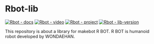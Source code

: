 # Rbot-lib
[![Rbot - docs](https://img.shields.io/badge/Rbot-docs-blue)](https://docs.makebot.kro.kr/r-bot)
[![Rbot - video](https://img.shields.io/badge/Rbot-video-brightgreen)](https://youtu.be/qPRbOdSb7tU)
[![Rbot - project](https://img.shields.io/badge/https://img.shields.io/badge/Rbot-project-green)](https://rbot.makebot.kro.kr)
[![Rbot - lib-version](https://img.shields.io/badge/version-1.0.0-lightgrey)]()

This repository is about a library for makebot R BOT.
R BOT is humanoid robot developed by WONDAEHAN.
